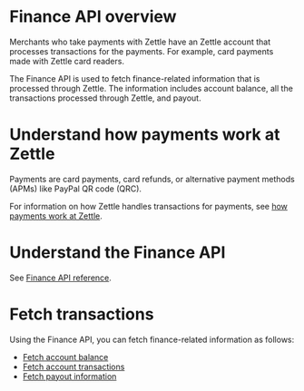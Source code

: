 Finance API overview
===
Merchants who take payments with Zettle have an Zettle account that processes transactions for the payments. For example, card payments made with Zettle card readers.

The Finance API is used to fetch finance-related information that is processed through Zettle. The information includes account balance, all the transactions processed through Zettle, and payout.

# Understand how payments work at Zettle
Payments are card payments, card refunds, or alternative payment methods (APMs) like PayPal QR code (QRC).

For information on how Zettle handles transactions for payments, see [how payments work at Zettle](concepts/how-payments-work-at-Zettle.md).  

# Understand the Finance API
See [Finance API reference](api-reference.md).

# Fetch transactions
Using the Finance API, you can fetch finance-related information as follows:

* [Fetch account balance](user-guides/fetch-account-balance.md)
* [Fetch account transactions](user-guides/fetch-account-transactions.md)
* [Fetch payout information](user-guides/fetch-payout-info.md)